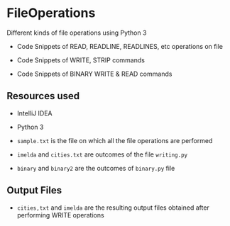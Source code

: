 # FileOperations
Different kinds of file operations using Python 3 

* Code Snippets of READ, READLINE, READLINES, etc operations on file

* Code Snippets of WRITE, STRIP commands

* Code Snippets of BINARY WRITE & READ commands

## Resources used

* IntelliJ IDEA

* Python 3

* `sample.txt` is the file on which all the file operations are performed

* `imelda` and `cities.txt` are outcomes of the file `writing.py`

* `binary` and `binary2` are the outcomes of `binary.py` file

## Output Files

* `cities,txt` and `imelda` are the resulting output files obtained after performing WRITE operations
